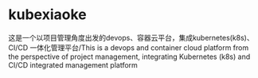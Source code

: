 # kubexiaoke
这是一个以项目管理角度出发的devops、容器云平台，集成kubernetes(k8s)、CI/CD 一体化管理平台/This is a devops and container cloud platform from the perspective of project management, integrating Kubernetes (k8s) and CI/CD integrated management platform

